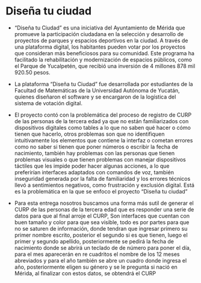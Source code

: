 
# Diseña tu ciudad 

- “Diseña tu Ciudad” es una iniciativa del Ayuntamiento de Mérida que promueve la participación ciudadana en la selección y desarrollo de proyectos de parques y espacios deportivos en la ciudad. A través de una plataforma digital, los habitantes pueden votar por los proyectos que consideran más beneficiosos para su comunidad.
Este programa ha facilitado la rehabilitación y modernización de espacios públicos, como el Parque de Yucalpetén, que recibió una inversión de 4 millones 878 mil 920.50 pesos.

- La plataforma “Diseña tu Ciudad” fue desarrollada por estudiantes de la Facultad de Matemáticas de la Universidad Autónoma de Yucatán, quienes diseñaron el software y se encargaron de la logística del sistema de votación digital.

- El proyecto contó con la problemática del proceso de registro de CURP de las personas de la tercera edad ya que no están familiarizados con dispositivos digitales como tables a lo que no saben qué hacer o cómo tienen que hacerlo, otros problemas son que no identifiquen intuitivamente los elementos que contiene la interfaz o cometan errores como no saber si tienen que poner números o escribir la fecha de nacimiento, también hay problemas con las personas que tienen problemas visuales o que tienen problemas con manejar dispositivos táctiles que les impide poder hacer algunas acciones, a lo que preferirían interfaces adaptados con comandos de voz, también inseguridad generada por la falta de familiaridad y los errores técnicos llevó a sentimientos negativos, como frustración y exclusión digital. Está es la problemática en la que se enfoco el proyecto “Diseña tu ciudad”

- Para esta entrega nosotros buscamos una forma más sutil de generar el CURP de las personas de la tercera edad que es responder una serie de datos para que al final arroje el CURP, Son interfaces que cuentan con buen tamaño y color para que sea visible, todo es por partes para que no se saturen de información, donde tendran que ingresar primero su primer nombre escrito, posterior el segundo si es que tienen, luego el primer y segundo apellido, posteriormente se pedirá la fecha de nacimiento donde se abrirá un teclado de de número para poner el día, para el mes aparecerán en re cuadritos el nombre de los 12 meses abreviados y para el año también se abre un cuadro donde ingresa el año, posteriormente eligen su género y se le pregunta si nació en Mérida, al finalizar con estos datos, se obtendrá el CURP 
